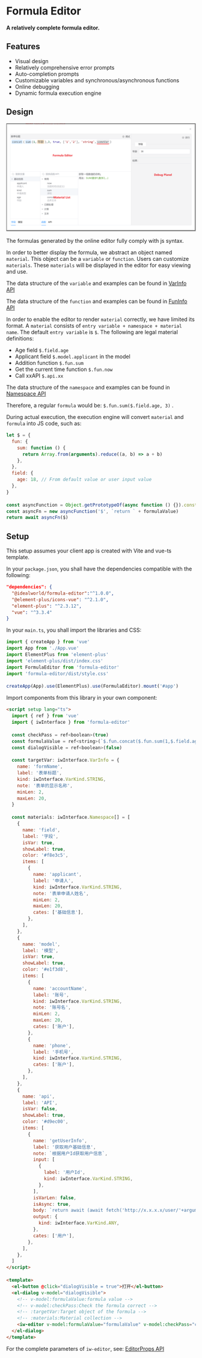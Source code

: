 # Formula Editor

**A relatively complete formula editor.**

## Features

- Visual design
- Relatively comprehensive error prompts
- Auto-completion prompts
- Customizable variables and synchronous/asynchronous functions
- Online debugging
- Dynamic formula execution engine

## Design

![editor](editor.png)

The formulas generated by the online editor fully comply with js syntax.

In order to better display the formula, we abstract an object named `material`. This object can be a ``variable`` or ``function``. Users can customize `materials`. These ``materials`` will be displayed in the editor for easy viewing and use.

The data structure of the ``variable`` and examples can be found in [VarInfo API](api/namespaces/iwInterface/interfaces/VarInfo.html)

The data structure of the ``function`` and examples can be found in [FunInfo API](api/namespaces/iwInterface/interfaces/FunInfo.html)

In order to enable the editor to render `material` correctly, we have limited its format. A `material` consists of `entry variable + namespace + material name`. The default `entry variable` is `$`. The following are legal material definitions:

- Age field `$.field.age`
- Applicant field `$.model.applicant` in the model
- Addition function `$.fun.sum`
- Get the current time function `$.fun.now`
- Call xxAPI `$.api.xx`

The data structure of the ``namespace`` and examples can be found in [Namespace API](api/namespaces/iwInterface/interfaces/Namespace.html)

Therefore, a regular `formula` would be: `$.fun.sum($.field.age, 3)` .

During actual execution, the execution engine will convert `material` and `formula` into JS code, such as:

```js
let $ = {
  fun: {
    sum: function () {
      return Array.from(arguments).reduce((a, b) => a + b)
    },
  },
  field: {
    age: 18, // From default value or user input value
  },
}

const asyncFunction = Object.getPrototypeOf(async function () {}).constructor
const asyncFn = new asyncFunction('$', `return ` + formulaValue)
return await asyncFn($)
```

## Setup

This setup assumes your client app is created with Vite and vue-ts template.

In your `package.json`, you shall have the dependencies compatible with the following:

```json
"dependencies": {
  "@idealworld/formula-editor":"^1.0.0",
  "@element-plus/icons-vue": "^2.1.0",
  "element-plus": "^2.3.12",
  "vue": "^3.3.4"
}
```

In your `main.ts`, you shall import the libraries and CSS:

```ts
import { createApp } from 'vue'
import App from './App.vue'
import ElementPlus from 'element-plus'
import 'element-plus/dist/index.css'
import FormulaEditor from 'formula-editor'
import 'formula-editor/dist/style.css'

createApp(App).use(ElementPlus).use(FormulaEditor).mount('#app')
```

Import components from this library in your own component:

```html
<script setup lang="ts">
  import { ref } from 'vue'
  import { iwInterface } from 'formula-editor'

  const checkPass = ref<boolean>(true)
  const formulaValue = ref<string>(`$.fun.concat($.fun.sum(1,$.field.age),3, true, ['1','2'], 'string',$.param.someVar)`)
  const dialogVisible = ref<boolean>(false)

  const targetVar: iwInterface.VarInfo = {
    name: 'formName',
    label: '表单标题',
    kind: iwInterface.VarKind.STRING,
    note: '表单的显示名称',
    minLen: 2,
    maxLen: 20,
  }

  const materials: iwInterface.Namespace[] = [
    {
      name: 'field',
      label: '字段',
      isVar: true,
      showLabel: true,
      color: '#f8e3c5',
      items: [
        {
          name: 'applicant',
          label: '申请人',
          kind: iwInterface.VarKind.STRING,
          note: '表单申请人姓名',
          minLen: 2,
          maxLen: 20,
          cates: ['基础信息'],
        },
      ],
    },
    {
      name: 'model',
      label: '模型',
      isVar: true,
      showLabel: true,
      color: '#e1f3d8',
      items: [
        {
          name: 'accountName',
          label: '账号',
          kind: iwInterface.VarKind.STRING,
          note: '账号名',
          minLen: 2,
          maxLen: 20,
          cates: ['账户'],
        },
        {
          name: 'phone',
          label: '手机号',
          kind: iwInterface.VarKind.STRING,
          cates: ['账户'],
        },
      ],
    },
    {
      name: 'api',
      label: 'API',
      isVar: false,
      showLabel: true,
      color: '#d9ec00',
      items: [
        {
          name: 'getUserInfo',
          label: '获取用户基础信息',
          note: `根据用户Id获取用户信息`,
          input: [
            {
              label: '用户Id',
              kind: iwInterface.VarKind.STRING,
            },
          ],
          isVarLen: false,
          isAsync: true,
          body: `return await (await fetch('http://x.x.x.x/user/'+arguments[0])).json()`,
          output: {
            kind: iwInterface.VarKind.ANY,
          },
          cates: ['用户'],
        },
      ],
    },
  ]
</script>

<template>
  <el-button @click="dialogVisible = true">打开</el-button>
  <el-dialog v-model="dialogVisible">
    <!-- v-model:formulaValue:formula value -->
    <!-- v-model:checkPass:Check the formula correct -->
    <!-- :targetVar:Target object of the formula -->
    <!-- :materials:Material collection -->
    <iw-editor v-model:formulaValue="formulaValue" v-model:checkPass="checkPass" :targetVar="targetVar" :materials="materials" />
  </el-dialog>
</template>
```

For the complete parameters of ``iw-editor``, see: [EditorProps API](api/namespaces/iwInterface/interfaces/EditorProps.html)

